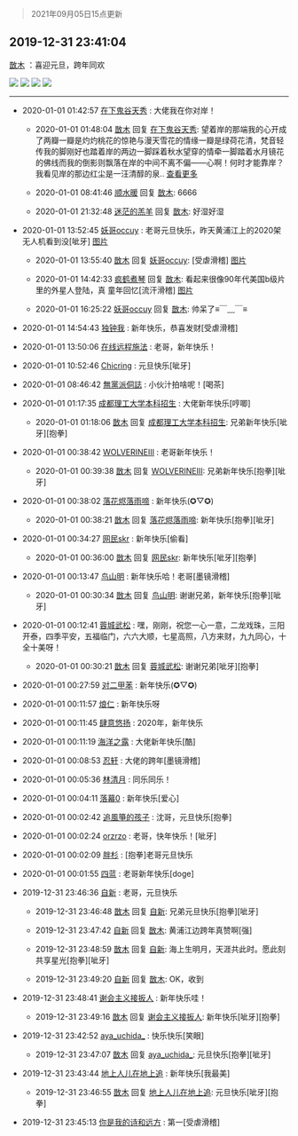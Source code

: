 > 2021年09月05日15点更新
<link rel="stylesheet" href="https://cdn.jsdelivr.net/gh/taotie6/sampleJSON@main/css/photo_show.css">


 ## 2019-12-31 23:41:04 

 [㪚木](https://www.coolapk.com/feed/15661401?shareKey=OGVhM2NjNmVjYWZlNjEzMTc1MTQ~) ：喜迎元旦，跨年同欢 

<div class="album">
<img class="img-item" src="http://image.coolapk.com/feed/2019/1231/23/1081091_6a2aa33d_6348_15@672x378.gif" />
<img class="img-item" src="http://image.coolapk.com/feed/2019/1231/23/1081091_99f724f6_6348_1499@640x368.gif" />
<img class="img-item" src="http://image.coolapk.com/feed/2019/1231/23/1081091_a0b39e54_6348_1497@640x368.gif" />
<img class="img-item" src="http://image.coolapk.com/feed/2019/1231/23/1081091_aa9a9cc1_6348_1495@640x368.gif" />
</div>

 ------- 

- 2020-01-01 01:42:57 [在下鬼谷天秀](uid=1463562) : 大佬我在你对岸！ 

    - 2020-01-01 01:48:04 [㪚木](uid=1081091) 回复 [在下鬼谷天秀](uid=1463562): 望着岸的那端我的心开成了两瓣一瓣是灼灼桃花的惊艳与漫天雪花的情缘一瓣是绿荷花清，梵音轻传我的脚刚好也踏着岸的两边一脚踩着秋水望穿的情牵一脚踏着水月镜花的佛线而我的倒影则飘落在岸的中间不离不偏——心啊！何时才能靠岸？我看见岸的那边红尘是一汪清醇的泉.. <a href="/feed/replyList?id=103721358">查看更多</a> 

    - 2020-01-01 08:41:46 [顺水暖](uid=2030768) 回复 [㪚木](uid=1081091): 6666 

    - 2020-01-01 21:32:48 [迷茫的羔羊](uid=968063) 回复 [㪚木](uid=1081091): 好湿好湿 

- 2020-01-01 13:52:45 [妖哥occuy](uid=1388591) : 老哥元旦快乐，昨天黄浦江上的2020架无人机看到没[呲牙] [图片](http://image.coolapk.com/feed/2020/0101/13/1388591_f587442c_7962_5276@3325x2494.jpeg)

    - 2020-01-01 13:55:40 [㪚木](uid=1081091) 回复 [妖哥occuy](uid=1388591): [受虐滑稽] [图片](http://image.coolapk.com/feed/2020/0101/13/1081091_1dd44c7e_8137_5267@672x380.gif)

    - 2020-01-01 14:42:33 [疯鹤煮琴](uid=2148901) 回复 [㪚木](uid=1081091): 看起来很像90年代美国b级片里的外星人登陆，真 童年回忆[流汗滑稽] [图片](http://image.coolapk.com/feed/2020/0101/14/2148901_1a0bfa6e_0952_3725@600x600.jpeg)

    - 2020-01-01 16:25:22 [妖哥occuy](uid=1388591) 回复 [㪚木](uid=1081091): 帅呆了≡￣﹏￣≡ 

- 2020-01-01 14:54:43 [独钟我](uid=1394343) : 新年快乐，恭喜发财[受虐滑稽] 

- 2020-01-01 13:50:06 [在线远程施法](uid=2667831) : 老哥，新年快乐！ 

- 2020-01-01 10:52:46 [Chicring](uid=1426054) : 元旦快乐[呲牙] 

- 2020-01-01 08:46:42 [無黨派侗誌](uid=963651) : 小伙汁拍啥呢！[喝茶] 

- 2020-01-01 01:17:35 [成都理工大学本科招生](uid=1080942) : 大佬新年快乐[哼唧] 

    - 2020-01-01 01:18:06 [㪚木](uid=1081091) 回复 [成都理工大学本科招生](uid=1080942): 兄弟新年快乐[呲牙][抱拳] 

- 2020-01-01 00:38:42 [WOLVERINEIII](uid=708690) : 老哥新年快乐！ 

    - 2020-01-01 00:39:38 [㪚木](uid=1081091) 回复 [WOLVERINEIII](uid=708690): 兄弟新年快乐[抱拳][呲牙] 

- 2020-01-01 00:38:02 [落花烬落雨啼](uid=1966083) : 新年快乐(✪▽✪) 

    - 2020-01-01 00:38:21 [㪚木](uid=1081091) 回复 [落花烬落雨啼](uid=1966083): 新年快乐[抱拳][呲牙] 

- 2020-01-01 00:34:27 [网民skr](uid=2572355) : 新年快乐[偷看] 

    - 2020-01-01 00:36:00 [㪚木](uid=1081091) 回复 [网民skr](uid=2572355): 新年快乐[呲牙][抱拳] 

- 2020-01-01 00:13:47 [鸟山明](uid=639898) : 新年快乐哈！老哥[墨镜滑稽] 

    - 2020-01-01 00:30:34 [㪚木](uid=1081091) 回复 [鸟山明](uid=639898): 谢谢兄弟，新年快乐[抱拳][呲牙] 

- 2020-01-01 00:12:41 [蓉城武松](uid=2335991) : 嘿，刚刚，祝您一心一意，二龙戏珠，三阳开泰，四季平安，五福临门，六六大顺，七星高照，八方来财，九九同心，十全十美呀！ 

    - 2020-01-01 00:30:21 [㪚木](uid=1081091) 回复 [蓉城武松](uid=2335991): 谢谢兄弟[呲牙][抱拳] 

- 2020-01-01 00:27:59 [对二甲苯](uid=2184595) : 新年快乐(✪▽✪) 

- 2020-01-01 00:11:57 [烺仁](uid=2489352) : 新年快乐呀 

- 2020-01-01 00:11:45 [肆意悠扬](uid=1097678) : 2020年，新年快乐 

- 2020-01-01 00:11:19 [海洋之露](uid=1111949) : 大佬新年快乐[酷] 

- 2020-01-01 00:08:53 [忍轩](uid=1249440) : 大佬的跨年[墨镜滑稽] 

- 2020-01-01 00:05:36 [林清月](uid=3083763) : 同乐同乐！ 

- 2020-01-01 00:04:11 [落幕0](uid=1382501) : 新年快乐[爱心] 

- 2020-01-01 00:02:42 [追風箏的孩子](uid=783549) : 沈哥，元旦快乐[抱拳] 

- 2020-01-01 00:02:24 [orzrzo](uid=1007653) : 老哥，快年快乐！[呲牙] 

- 2020-01-01 00:02:09 [胖杉](uid=679575) : [抱拳]老哥元旦快乐 

- 2020-01-01 00:01:55 [四蓝](uid=1080851) : 老哥新年快乐[doge] 

- 2019-12-31 23:46:36 [自新](uid=2031956) : 老哥，元旦快乐 

    - 2019-12-31 23:46:48 [㪚木](uid=1081091) 回复 [自新](uid=2031956): 兄弟元旦快乐[抱拳][呲牙] 

    - 2019-12-31 23:47:42 [自新](uid=2031956) 回复 [㪚木](uid=1081091): 黄浦江边跨年真赞啊[强] 

    - 2019-12-31 23:48:59 [㪚木](uid=1081091) 回复 [自新](uid=2031956): 海上生明月，天涯共此时。愿此刻共享星光[抱拳][呲牙] 

    - 2019-12-31 23:49:20 [自新](uid=2031956) 回复 [㪚木](uid=1081091): OK，收到 

- 2019-12-31 23:48:41 [谢会主义接扳人](uid=1096756) : 新年快乐哇！ 

    - 2019-12-31 23:49:16 [㪚木](uid=1081091) 回复 [谢会主义接扳人](uid=1096756): 新年快乐[呲牙][抱拳] 

- 2019-12-31 23:42:52 [aya_uchida_](uid=2474706) : 快乐快乐[笑眼] 

    - 2019-12-31 23:47:07 [㪚木](uid=1081091) 回复 [aya_uchida_](uid=2474706): 元旦快乐[抱拳][呲牙] 

- 2019-12-31 23:43:44 [地上人儿在地上追](uid=2763069) : 新年快乐[我最美] 

    - 2019-12-31 23:46:55 [㪚木](uid=1081091) 回复 [地上人儿在地上追](uid=2763069): 元旦快乐[呲牙][抱拳] 

- 2019-12-31 23:45:13 [你是我的诗和远方](uid=1715394) : 第一[受虐滑稽] 


